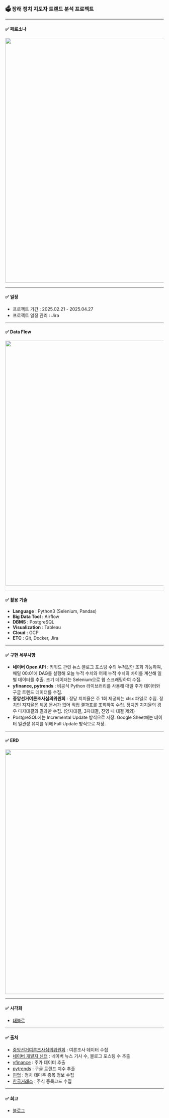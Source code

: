 ### 🗳️ 장래 정치 지도자 트렌드 분석 프로젝트
***

#### ✅ 페르소나
<img src="https://github.com/user-attachments/assets/0f322674-12a0-48dd-920b-72f27f95ab95" width="777"/>

***

#### ✅ 일정 
- 프로젝트 기간 : 2025.02.21 - 2025.04.27
- 프로젝트 일정 관리 : Jira
  
***

#### ✅ Data Flow
<img src="https://github.com/user-attachments/assets/9c70340b-7872-42e1-81bb-b1feb1590023" width="777"/>

***

#### ✅ 활용 기술
- **Language** : Python3 (Selenium, Pandas)
- **Big Data Tool** : Airflow
- **DBMS** : PostgreSQL
- **Visualization** : Tableau 
- **Cloud** : GCP
- **ETC** : Git, Docker, Jira

***

#### ✅ 구현 세부사항
- **네이버 Open API** : 키워드 관련 뉴스·블로그 포스팅 수의 누적값만 조회 가능하여, 매일 00:01에 DAG를 실행해 오늘 누적 수치와 어제 누적 수치의 차이를 계산해 일별 데이터를 추출. 초기 데이터는 Selenium으로 웹 스크래핑하여 수집.
- **yfinance, pytrends** : 비공식 Python 라이브러리를 사용해 매일 주가 데이터와 구글 트렌드 데이터를 수집.
- **중앙선거여론조사심의위원회** : 정당 지지율은 주 1회 제공되는 xlsx 파일로 수집. 정치인 지지율은 제공 문서가 없어 직접 결과표를 조회하여 수집. 정치인 지지율의 경우 다자대결의 결과만 수집. (양자대결, 3자대결, 진영 내 대결 제외)
- PostgreSQL에는 Incremental Update 방식으로 저장. Google Sheet에는 데이터 일관성 유지를 위해 Full Update 방식으로 저장.

***

#### ✅ ERD
<img src="https://github.com/user-attachments/assets/4ebb96f9-7c5d-4b4d-a629-7cd529960ad1" width="777"/>

***

#### ✅ 시각화
- [태블로](https://public.tableau.com/app/profile/seohui.cho/viz/2_17429160891360/2025)

***

#### ✅ 출처
- [중앙선거여론조사심의위원회](https://nesdc.go.kr/portal/main.do) : 여론조사 데이터 수집
- [네이버 개발자 센터](https://developers.naver.com/main/) : 네이버 뉴스 기사 수, 블로그 포스팅 수 추출
- [yfinance](https://finance.yahoo.com/) : 주가 데이터 추출
- [pytrends](https://trends.google.com/trends/) : 구글 트렌드 지수 추출
- [핀업](https://stock.finup.co.kr/) : 정치 테마주 종목 정보 수집
- [한국거래소](http://data.krx.co.kr/contents/MDC/MDI/mdiLoader/index.cmd?menuId=MDC0201020101) : 주식 종목코드 수집

***

#### ✅ 회고
- [블로그](https://velog.io/@toughcookie/series/%EC%9E%A5%EB%9E%98-%EC%A0%95%EC%B9%98-%EC%A7%80%EB%8F%84%EC%9E%90-%ED%8A%B8%EB%A0%8C%EB%93%9C-%EB%B6%84%EC%84%9D-%ED%94%84%EB%A1%9C%EC%A0%9D%ED%8A%B8)

